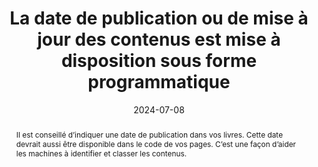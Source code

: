 ---
N: '224'
Rubrique: Identification et contact 
title: La date de publication ou de mise à jour des contenus est mise à disposition   sous forme programmatique
detail: 
abstract: Il est conseillé d’indiquer une date de publication dans vos livres. Cette date devrait aussi être disponible dans le code de vos pages. C’est une façon d’aider les machines à identifier et classer les contenus.
categories: ["Identification et contact "]
agrege: O4224-E069
opquast: '4 224'
indiceebook: '69'
description: "Règle n° 069"
before: "068"
weight: "069"
after: "070"
actif: '1'
layout: rules
date: 2024-07-08
tags: ["", ""]
objectif: ["Fournir une date de publication aux outils de lecture et d’indexation", "Améliorer le classement par les moteurs de lecture et de classification"]
Meo: ["Utiliser la métadonnée dc:date pour la date de publication", "Utiliser la métadonnée dcterms:modified pour indiquer la date de la dernière modification apportée au fichier"]
Controle: ["Vérifier la présence et la justesse de la métadonnée dc:date", "Vérifier la présence et la pertinence de la métadonnée dcterms:modified"]
epubcheck: 
ace: 
Source: ["Opquast"]
Referentiel: [""]
Steps: ["", ""]
comments:  ["2024-07-22 Changement de classification pour 
Identification Et Contact"]
---